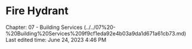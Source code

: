 # Fire Hydrant

Chapter: 07 - Building Services (../../07%20-%20Building%20Services%209f9cf1eda92e4b03a9da1d671a61cb73.md)
Last edited time: June 24, 2023 4:46 PM